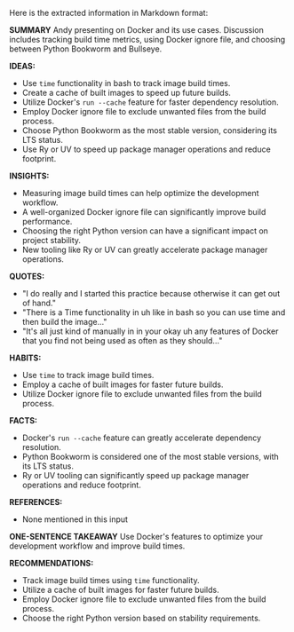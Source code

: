 Here is the extracted information in Markdown format:

**SUMMARY**
Andy presenting on Docker and its use cases. Discussion includes tracking build time metrics, using Docker ignore file, and choosing between Python Bookworm and Bullseye.

**IDEAS:**
* Use `time` functionality in bash to track image build times.
* Create a cache of built images to speed up future builds.
* Utilize Docker's `run --cache` feature for faster dependency resolution.
* Employ Docker ignore file to exclude unwanted files from the build process.
* Choose Python Bookworm as the most stable version, considering its LTS status.
* Use Ry or UV to speed up package manager operations and reduce footprint.

**INSIGHTS:**
* Measuring image build times can help optimize the development workflow.
* A well-organized Docker ignore file can significantly improve build performance.
* Choosing the right Python version can have a significant impact on project stability.
* New tooling like Ry or UV can greatly accelerate package manager operations.

**QUOTES:**
* "I do really and I started this practice because otherwise it can get out of hand."
* "There is a Time functionality in uh like in bash so you can use time and then build the image..."
* "It's all just kind of manually in in your okay uh any features of Docker that you find not being used as often as they should..."

**HABITS:**
* Use `time` to track image build times.
* Employ a cache of built images for faster future builds.
* Utilize Docker ignore file to exclude unwanted files from the build process.

**FACTS:**
* Docker's `run --cache` feature can greatly accelerate dependency resolution.
* Python Bookworm is considered one of the most stable versions, with its LTS status.
* Ry or UV tooling can significantly speed up package manager operations and reduce footprint.

**REFERENCES:**
* None mentioned in this input

**ONE-SENTENCE TAKEAWAY**
Use Docker's features to optimize your development workflow and improve build times.

**RECOMMENDATIONS:**
* Track image build times using `time` functionality.
* Utilize a cache of built images for faster future builds.
* Employ Docker ignore file to exclude unwanted files from the build process.
* Choose the right Python version based on stability requirements.

